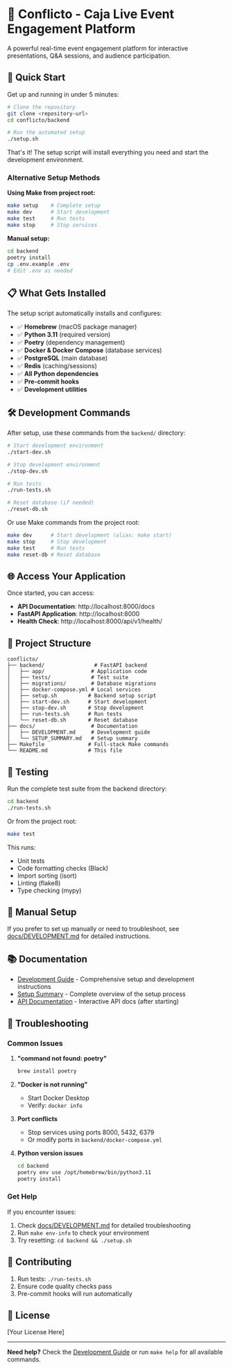 # 🎯 Conflicto - Caja Live Event Engagement Platform

A powerful real-time event engagement platform for interactive presentations, Q&A sessions, and audience participation.

## 🚀 Quick Start

Get up and running in under 5 minutes:

```bash
# Clone the repository
git clone <repository-url>
cd conflicto/backend

# Run the automated setup
./setup.sh
```

That's it! The setup script will install everything you need and start the development environment.

### Alternative Setup Methods

**Using Make from project root:**
```bash
make setup    # Complete setup
make dev      # Start development
make test     # Run tests
make stop     # Stop services
```

**Manual setup:**
```bash
cd backend
poetry install
cp .env.example .env
# Edit .env as needed
```

## 📋 What Gets Installed

The setup script automatically installs and configures:

- ✅ **Homebrew** (macOS package manager)
- ✅ **Python 3.11** (required version)
- ✅ **Poetry** (dependency management)
- ✅ **Docker & Docker Compose** (database services)
- ✅ **PostgreSQL** (main database)
- ✅ **Redis** (caching/sessions)
- ✅ **All Python dependencies**
- ✅ **Pre-commit hooks**
- ✅ **Development utilities**

## 🛠️ Development Commands

After setup, use these commands from the `backend/` directory:

```bash
# Start development environment
./start-dev.sh

# Stop development environment
./stop-dev.sh

# Run tests
./run-tests.sh

# Reset database (if needed)
./reset-db.sh
```

Or use Make commands from the project root:

```bash
make dev      # Start development (alias: make start)
make stop     # Stop development
make test     # Run tests
make reset-db # Reset database
```

## 🌐 Access Your Application

Once started, you can access:

- **API Documentation**: http://localhost:8000/docs
- **FastAPI Application**: http://localhost:8000
- **Health Check**: http://localhost:8000/api/v1/health/

## 📁 Project Structure

```
conflicto/
├── backend/                # FastAPI backend
│   ├── app/               # Application code
│   ├── tests/             # Test suite
│   ├── migrations/        # Database migrations
│   ├── docker-compose.yml # Local services
│   ├── setup.sh          # Backend setup script
│   ├── start-dev.sh      # Start development
│   ├── stop-dev.sh       # Stop development
│   ├── run-tests.sh      # Run tests
│   └── reset-db.sh       # Reset database
├── docs/                  # Documentation
│   ├── DEVELOPMENT.md     # Development guide
│   └── SETUP_SUMMARY.md   # Setup summary
├── Makefile              # Full-stack Make commands
└── README.md             # This file
```

## 🧪 Testing

Run the complete test suite from the backend directory:

```bash
cd backend
./run-tests.sh
```

Or from the project root:
```bash
make test
```

This runs:
- Unit tests
- Code formatting checks (Black)
- Import sorting (isort)
- Linting (flake8)
- Type checking (mypy)

## 🔧 Manual Setup

If you prefer to set up manually or need to troubleshoot, see [docs/DEVELOPMENT.md](docs/DEVELOPMENT.md) for detailed instructions.

## 📚 Documentation

- [Development Guide](docs/DEVELOPMENT.md) - Comprehensive setup and development instructions
- [Setup Summary](docs/SETUP_SUMMARY.md) - Complete overview of the setup process
- [API Documentation](http://localhost:8000/docs) - Interactive API docs (after starting)

## 🚨 Troubleshooting

### Common Issues

1. **"command not found: poetry"**
   ```bash
   brew install poetry
   ```

2. **"Docker is not running"**
   - Start Docker Desktop
   - Verify: `docker info`

3. **Port conflicts**
   - Stop services using ports 8000, 5432, 6379
   - Or modify ports in `backend/docker-compose.yml`

4. **Python version issues**
   ```bash
   cd backend
   poetry env use /opt/homebrew/bin/python3.11
   poetry install
   ```

### Get Help

If you encounter issues:

1. Check [docs/DEVELOPMENT.md](docs/DEVELOPMENT.md) for detailed troubleshooting
2. Run `make env-info` to check your environment
3. Try resetting: `cd backend && ./setup.sh`

## 🤝 Contributing

1. Run tests: `./run-tests.sh`
2. Ensure code quality checks pass
3. Pre-commit hooks will run automatically

## 📄 License

[Your License Here]

---

**Need help?** Check the [Development Guide](docs/DEVELOPMENT.md) or run `make help` for all available commands.
